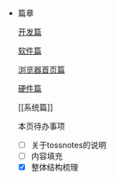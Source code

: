 - 篇章
  
    [开发篇](https://flowus.cn/7a71c27f-62e8-4116-a5bc-ae3ed7581320)
  
    [软件篇](https://flowus.cn/6f486e8a-a0f1-401a-98c8-f41b11c107a5)
  
    [浏览器首页篇](https://flowus.cn/908927e6-058b-4e77-9284-57cde68530c7)
  
    [硬件篇](https://flowus.cn/4fe97b48-6654-4678-9fd8-9ba6ea0452b3)
  
  [[系统篇]] 
  
  本页待办事项
	- [ ] 关于tossnotes的说明
	- [ ] 内容填充
	- [x] 整体结构梳理